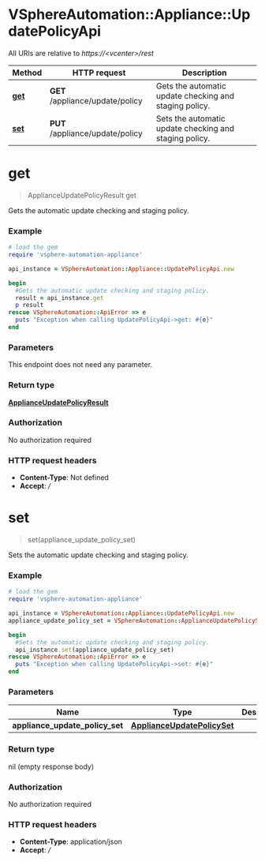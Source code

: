 # VSphereAutomation::Appliance::UpdatePolicyApi

All URIs are relative to *https://&lt;vcenter&gt;/rest*

Method | HTTP request | Description
------------- | ------------- | -------------
[**get**](UpdatePolicyApi.md#get) | **GET** /appliance/update/policy | Gets the automatic update checking and staging policy.
[**set**](UpdatePolicyApi.md#set) | **PUT** /appliance/update/policy | Sets the automatic update checking and staging policy.


# **get**
> ApplianceUpdatePolicyResult get

Gets the automatic update checking and staging policy.

### Example
```ruby
# load the gem
require 'vsphere-automation-appliance'

api_instance = VSphereAutomation::Appliance::UpdatePolicyApi.new

begin
  #Gets the automatic update checking and staging policy.
  result = api_instance.get
  p result
rescue VSphereAutomation::ApiError => e
  puts "Exception when calling UpdatePolicyApi->get: #{e}"
end
```

### Parameters
This endpoint does not need any parameter.

### Return type

[**ApplianceUpdatePolicyResult**](ApplianceUpdatePolicyResult.md)

### Authorization

No authorization required

### HTTP request headers

 - **Content-Type**: Not defined
 - **Accept**: */*



# **set**
> set(appliance_update_policy_set)

Sets the automatic update checking and staging policy.

### Example
```ruby
# load the gem
require 'vsphere-automation-appliance'

api_instance = VSphereAutomation::Appliance::UpdatePolicyApi.new
appliance_update_policy_set = VSphereAutomation::ApplianceUpdatePolicySet.new # ApplianceUpdatePolicySet | 

begin
  #Sets the automatic update checking and staging policy.
  api_instance.set(appliance_update_policy_set)
rescue VSphereAutomation::ApiError => e
  puts "Exception when calling UpdatePolicyApi->set: #{e}"
end
```

### Parameters

Name | Type | Description  | Notes
------------- | ------------- | ------------- | -------------
 **appliance_update_policy_set** | [**ApplianceUpdatePolicySet**](ApplianceUpdatePolicySet.md)|  | 

### Return type

nil (empty response body)

### Authorization

No authorization required

### HTTP request headers

 - **Content-Type**: application/json
 - **Accept**: */*



